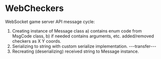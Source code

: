 # WebCheckers

WebSocket game server API message cycle:
1. Creating instance of Message class
	a) contains enum code from MsgCode class,
	b) if needed contains arguments, etc. added/removed checkers as X Y coords.
2. Serializing to string with custom serialize implementation.
---transfer---
3. Recreating (deserializing) received string to Message instance.
	

